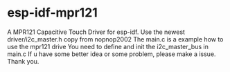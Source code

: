 # esp-idf-mpr121
A MPR121 Capacitive Touch Driver for esp-idf.
Use the newest driver/i2c_master.h
copy from nopnop2002
The main.c is a example how to use the mpr121 drive
You need to define and init the i2c_master_bus in main.c
If u have some better idea or some problem, please make a issue. Thank you.
